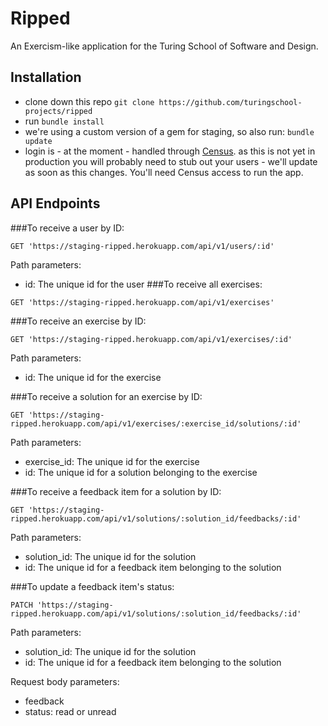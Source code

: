 # Ripped

An Exercism-like application for the Turing School of Software and Design.

## Installation

 - clone down this repo `git clone https://github.com/turingschool-projects/ripped`
 - run `bundle install`
 - we're using a custom version of a gem for staging, so also run: `bundle update`
 - login is - at the moment - handled through [Census](https://github.com/turingschool-projects/census). as this is not yet in production you will probably need to stub out your users - we'll update as soon as this changes. You'll need Census access to run the app.

## API Endpoints

###To receive a user by ID:
```
GET 'https://staging-ripped.herokuapp.com/api/v1/users/:id'
```
Path parameters:
* id: The unique id for the user
###To receive all exercises:
```
GET 'https://staging-ripped.herokuapp.com/api/v1/exercises'
```
###To receive an exercise by ID:
```
GET 'https://staging-ripped.herokuapp.com/api/v1/exercises/:id'
```
Path parameters:
* id: The unique id for the exercise

###To receive a solution for an exercise by ID:
```
GET 'https://staging-ripped.herokuapp.com/api/v1/exercises/:exercise_id/solutions/:id'
```
Path parameters:
* exercise_id: The unique id for the exercise
* id: The unique id for a solution belonging to the exercise

###To receive a feedback item for a solution by ID:
```
GET 'https://staging-ripped.herokuapp.com/api/v1/solutions/:solution_id/feedbacks/:id'
```
Path parameters:
* solution_id: The unique id for the solution
* id: The unique id for a feedback item belonging to the solution

###To update a feedback item's status:
```
PATCH 'https://staging-ripped.herokuapp.com/api/v1/solutions/:solution_id/feedbacks/:id'
```
Path parameters:
* solution_id: The unique id for the solution
* id: The unique id for a feedback item belonging to the solution

Request body parameters:
* feedback
* status: read or unread
